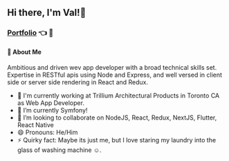 ## Hi there, I'm Val!👋
### [Portfolio](https://arcival-palma.web.app/) :point_left: :eyes:

#### 🚀 About Me
 Ambitious and driven wev app developer with a broad technical skills set. Expertise in RESTful apis using Node and Express, and well versed in client side or server side rendering in React and Redux.


- 🔭 I'm currently working at Trillium Architectural Products in Toronto CA as Web App Developer.
- 🌱 I’m currently Symfony!
- 👯 I’m looking to collaborate on NodeJS, React, Redux, NextJS, Flutter, React Native
- 😄 Pronouns: He/Him
- ⚡ Quirky fact: Maybe its just me, but I love staring my laundry into the glass of washing machine :relaxed:.
